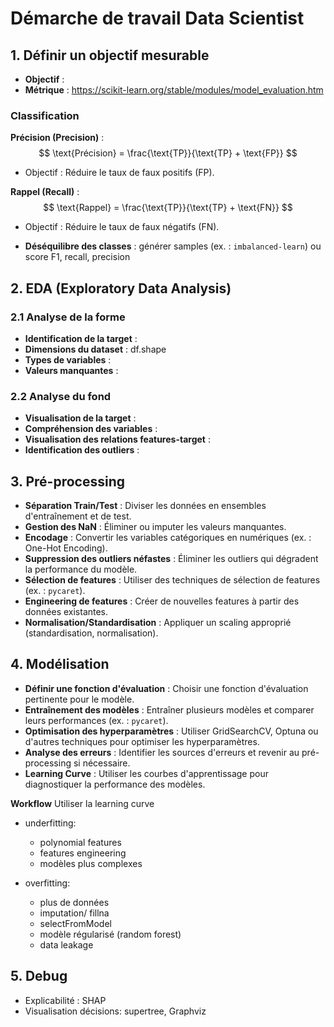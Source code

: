 # Démarche de travail Data Scientist

## 1. Définir un objectif mesurable

- **Objectif** :
- **Métrique** : https://scikit-learn.org/stable/modules/model_evaluation.htm

### Classification
**Précision (Precision)** : $$ \text{Précision} = \frac{\text{TP}}{\text{TP} + \text{FP}} $$
  - Objectif : Réduire le taux de faux positifs (FP).

**Rappel (Recall)** : $$ \text{Rappel} = \frac{\text{TP}}{\text{TP} + \text{FN}} $$
  - Objectif : Réduire le taux de faux négatifs (FN).

- **Déséquilibre des classes** : générer samples (ex. : `imbalanced-learn`) ou score F1, recall, precision

## 2. EDA (Exploratory Data Analysis)

### 2.1 Analyse de la forme

- **Identification de la target** : 
- **Dimensions du dataset** : df.shape
- **Types de variables** :
- **Valeurs manquantes** :

### 2.2 Analyse du fond

- **Visualisation de la target** : 
- **Compréhension des variables** : 
- **Visualisation des relations features-target** : 
- **Identification des outliers** : 

## 3. Pré-processing
- **Séparation Train/Test** : Diviser les données en ensembles d'entraînement et de test.
- **Gestion des NaN** : Éliminer ou imputer les valeurs manquantes.
- **Encodage** : Convertir les variables catégoriques en numériques (ex. : One-Hot Encoding).
- **Suppression des outliers néfastes** : Éliminer les outliers qui dégradent la performance du modèle.
- **Sélection de features** : Utiliser des techniques de sélection de features (ex. : `pycaret`).
- **Engineering de features** : Créer de nouvelles features à partir des données existantes.
- **Normalisation/Standardisation** : Appliquer un scaling approprié (standardisation, normalisation).


## 4. Modélisation

- **Définir une fonction d'évaluation** : Choisir une fonction d'évaluation pertinente pour le modèle.
- **Entraînement des modèles** : Entraîner plusieurs modèles et comparer leurs performances (ex. : `pycaret`).
- **Optimisation des hyperparamètres** : Utiliser GridSearchCV, Optuna ou d'autres techniques pour optimiser les hyperparamètres.
- **Analyse des erreurs** : Identifier les sources d'erreurs et revenir au pré-processing si nécessaire.
- **Learning Curve** : Utiliser les courbes d'apprentissage pour diagnostiquer la performance des modèles.

**Workflow**
Utiliser la learning curve

* underfitting:
  - polynomial features
  - features engineering
  - modèles plus complexes

* overfitting:
  - plus de données
  - imputation/ fillna
  - selectFromModel
  - modèle régularisé (random forest)
  - data leakage

## 5. Debug
- Explicabilité : SHAP
- Visualisation décisions: supertree, Graphviz